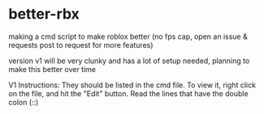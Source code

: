# better-rbx
making a cmd script to make roblox better (no fps cap, open an issue &amp; requests post to request for more features)

version v1 will be very clunky and has a lot of setup needed, planning to make this better over time

V1 Instructions:
They should be listed in the cmd file. To view it, right click on the file, and hit the "Edit" button. Read the lines that have the double colon (::) 